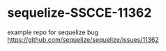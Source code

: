 # sequelize-SSCCE-11362
example repo for sequelize bug https://github.com/sequelize/sequelize/issues/11362
